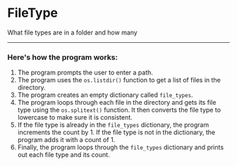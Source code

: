 # FileType
What file types are in a folder and how many

----

### Here's how the program works:

1. The program prompts the user to enter a path.
2. The program uses the `os.listdir()` function to get a list of files in the directory.
3. The program creates an empty dictionary called `file_types`.
4. The program loops through each file in the directory and gets its file type using the `os.splitext()` function. It then converts the file type to lowercase to make sure it is consistent.
5. If the file type is already in the `file_types` dictionary, the program increments the count by 1. If the file type is not in the dictionary, the program adds it with a count of 1.
6. Finally, the program loops through the `file_types` dictionary and prints out each file type and its count.

